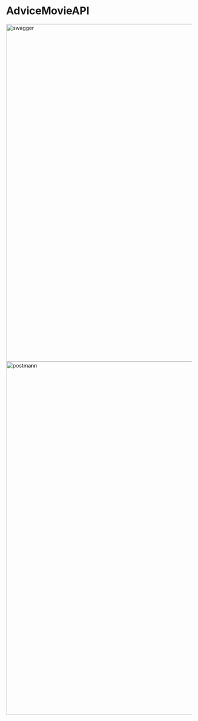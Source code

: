 # AdviceMovieAPI
 
<img width="917" alt="swagger" src="https://user-images.githubusercontent.com/77671895/236196506-8d3fc4d6-b9f4-4126-bb2a-bedd59e82cff.png">
<img width="959" alt="postmann" src="https://user-images.githubusercontent.com/77671895/236196531-521ae76b-0da0-4041-b710-d0bb43490c0f.png">
